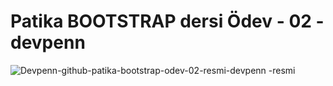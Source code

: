 # Patika BOOTSTRAP dersi Ödev - 02 - devpenn
![Devpenn-github-patika-bootstrap-odev-02-resmi-devpenn
-resmi](./img/patika-bootstrap-odev-02-resmi-devpenn.png)
